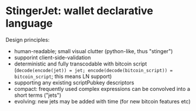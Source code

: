 # StingerJet: wallet declarative language

Design principles:
- human-readable; small visual clutter (python-like, thus "stinger")
- supporint client-side-validation
- deterministic and fully transcodable with bitcoin script (`decode(encode(jet)) = jet; encode(decode(bitcoin_script)) = bitcoin_script`; this means LN support)
- supporting any existing scriptPubkey descriptors
- compact: frequently used complex expressions can be convolved into a short terms ("jets")
- evolving: new jets may be added with time (for new bitcoin features etc)
